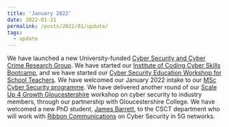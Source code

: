 ```yaml
---
title: 'January 2022'
date: 2022-01-31
permalink: /posts/2022/01/update/
tags:
  - update
---
```


We have launched a new University-funded [Cyber Security and Cyber Crime Research Group](http://www.cems.uwe.ac.uk/~pa-legg/csc3). We have started our [Institute of Coding Cyber Skills Bootcamp](http://www.cems.uwe.ac.uk/~pa-legg/resources/ioc), and we have started our [Cyber Security Education Workshop for School Teachers](http://www.cems.uwe.ac.uk/~pa-legg/resources/teachers). We have welcomed our January 2022 intake to our [MSc Cyber Security programme](https://courses.uwe.ac.uk/I9001/cyber-security). We have delivered another round of our [Scale Up 4 Growth Gloucestershire](https://www.gloscol.ac.uk/campaigns/scale-up-4-growth-gloucestershire/) workshop on cyber security to industry members, through our partnership with Gloucestershire College. We have welcomed a new PhD student, [James Barrett](https://www.linkedin.com/in/james-barrett-afciis-769993186/?originalSubdomain=uk), to the CSCT department who will work with [Ribbon Communications](https://ribboncommunications.com/) on Cyber Security in 5G networks.